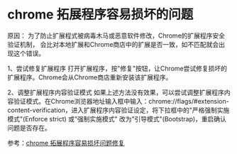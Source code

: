 # chrome 拓展程序容易损坏的问题

原因： 为了防止扩展程式被病毒木马或恶意软件修改，Chrome的扩展程序安全验证机制， 会比对本地扩展和Chrome商店中的扩展是否一致，如不匹配就会出现这个错误。

1、尝试修复扩展程序
打开扩展程序，按"修复"按钮，让Chrome尝试修复损坏的扩展程序。Chrome会从Chrome商店重新安装该扩展程序。

2、调整扩展程序内容验证模式
如果上述方法没有效果，可以尝试调整扩展程序内容验证模式。在Chrome浏览器地址输入框中输入：chrome://flags/#extension-content-verification，进入扩展程序内容验证设定，将下拉框中的"严格强制实施模式"(Enforce strict) 或"强制实施模式" 改为"引导模式"(Bootstrap)，重启确认问题是否存在。

参考：[chrome 拓展程序容易损坏问题修复](https://www.xiaoyuanjiu.com/9700.html)